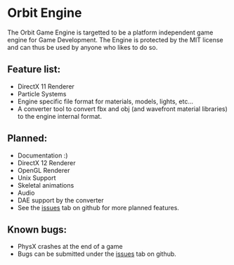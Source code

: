 # Orbit Engine
The Orbit Game Engine is targetted to be a platform independent game engine for Game Development. 
The Engine is protected by the MIT license and can thus be used by anyone who likes to do so. 

## Feature list:
  - DirectX 11 Renderer
  - Particle Systems
  - Engine specific file format for materials, models, lights, etc...
  - A converter tool to convert fbx and obj (and wavefront material libraries) to the engine internal format.

## Planned:
  - Documentation :)
  - DirectX 12 Renderer
  - OpenGL Renderer
  - Unix Support
  - Skeletal animations
  - Audio
  - DAE support by the converter
  - See the [issues](https://github.com/LarsHagemann/OrbitEngine/issues) tab on github for more planned features.

## Known bugs:
  - PhysX crashes at the end of a game
  - Bugs can be submitted under the [issues](https://github.com/LarsHagemann/OrbitEngine/issues) tab on github.